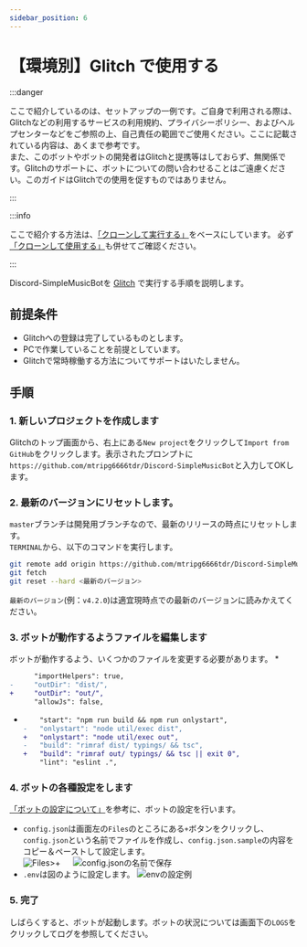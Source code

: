 ```yaml
---
sidebar_position: 6
---
```

# 【環境別】Glitch で使用する

:::danger

ここで紹介しているのは、セットアップの一例です。ご自身で利用される際は、Glitchなどの利用するサービスの利用規約、プライバシーポリシー、およびヘルプセンターなどをご参照の上、自己責任の範囲でご使用ください。ここに記載されている内容は、あくまで参考です。  
また、このボットやボットの開発者はGlitchと提携等はしておらず、無関係です。Glitchのサポートに、ボットについての問い合わせることはご遠慮ください。このガイドはGlitchでの使用を促すものではありません。

:::

:::info

ここで紹介する方法は、[「クローンして実行する」](./normal)をベースにしています。
必ず[「クローンして使用する」](./normal)も併せてご確認ください。

:::

Discord-SimpleMusicBotを [Glitch](https://glitch.com/) で実行する手順を説明します。

## 前提条件
* Glitchへの登録は完了しているものとします。
* PCで作業していることを前提としています。
* Glitchで常時稼働する方法についてサポートはいたしません。

## 手順
### 1. 新しいプロジェクトを作成します
Glitchのトップ画面から、右上にある`New project`をクリックして`Import from GitHub`をクリックします。表示されたプロンプトに`https://github.com/mtripg6666tdr/Discord-SimpleMusicBot`と入力してOKします。

### 2. 最新のバージョンにリセットします。
  `master`ブランチは開発用ブランチなので、最新のリリースの時点にリセットします。  
  `TERMINAL`から、以下のコマンドを実行します。
  ```sh
  git remote add origin https://github.com/mtripg6666tdr/Discord-SimpleMusicBot.git
  git fetch
  git reset --hard <最新のバージョン>
  ```
  `最新のバージョン`(例：`v4.2.0`)は適宜現時点での最新のバージョンに読みかえてください。

### 3. ボットが動作するようファイルを編集します
ボットが動作するよう、いくつかのファイルを変更する必要があります。
* 
  ```diff title="tsconfig.json"
        "importHelpers": true,
  -     "outDir": "dist/",
  +     "outDir": "out/",
        "allowJs": false,
  ```

* 
  ```diff title="package.json"
      "start": "npm run build && npm run onlystart",
  -   "onlystart": "node util/exec dist",
  +   "onlystart": "node util/exec out",
  -   "build": "rimraf dist/ typings/ && tsc",
  +   "build": "rimraf out/ typings/ && tsc || exit 0",
      "lint": "eslint .",
  ```

### 4. ボットの各種設定をします
[「ボットの設定について」](./configuration.md)を参考に、ボットの設定を行います。

* `config.json`は画面左の`Files`のところにある`+`ボタンをクリックし、`config.json`という名前でファイルを作成し、`config.json.sample`の内容をコピー＆ペーストして設定します。  
  ![Files>+](https://static-objects.usamyon.moe/dsmb/docs-assets/guide_glitch_file.png)
  　
  ![config.jsonの名前で保存](https://static-objects.usamyon.moe/dsmb/docs-assets/guide_glitch_add_file.png)
* `.env`は図のように設定します。
  ![envの設定例](https://static-objects.usamyon.moe/dsmb/docs-assets/guide_glitch_env.png)

### 5. 完了
  しばらくすると、ボットが起動します。ボットの状況については画面下の`LOGS`をクリックしてログを参照してください。
